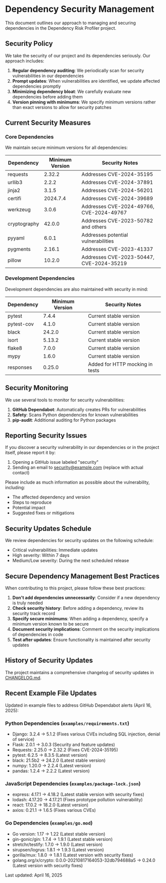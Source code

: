 # Dependency Security Management

This document outlines our approach to managing and securing dependencies in the Dependency Risk Profiler project.

## Security Policy

We take the security of our project and its dependencies seriously. Our approach includes:

1. **Regular dependency auditing**: We periodically scan for security vulnerabilities in our dependencies
2. **Prompt updates**: When vulnerabilities are identified, we update affected dependencies promptly
3. **Minimizing dependency bloat**: We carefully evaluate new dependencies before adding them
4. **Version pinning with minimums**: We specify minimum versions rather than exact versions to allow for security patches

## Current Security Measures

### Core Dependencies

We maintain secure minimum versions for all dependencies:

| Dependency | Minimum Version | Security Notes |
|------------|----------------|----------------|
| requests | 2.32.2 | Addresses CVE-2024-35195 |
| urllib3 | 2.2.2 | Addresses CVE-2024-37891 |
| jinja2 | 3.1.5 | Addresses CVE-2024-56201 |
| certifi | 2024.7.4 | Addresses CVE-2024-39689 |
| werkzeug | 3.0.6 | Addresses CVE-2024-49766, CVE-2024-49767 |
| cryptography | 42.0.0 | Addresses CVE-2023-50782 and others |
| pyyaml | 6.0.1 | Addresses potential vulnerabilities |
| pygments | 2.16.1 | Addresses CVE-2023-41337 |
| pillow | 10.2.0 | Addresses CVE-2023-50447, CVE-2024-35219 |

### Development Dependencies

Development dependencies are also maintained with security in mind:

| Dependency | Minimum Version | Security Notes |
|------------|----------------|----------------|
| pytest | 7.4.4 | Current stable version |
| pytest-cov | 4.1.0 | Current stable version |
| black | 24.2.0 | Current stable version |
| isort | 5.13.2 | Current stable version |
| flake8 | 7.0.0 | Current stable version |
| mypy | 1.6.0 | Current stable version |
| responses | 0.25.0 | Added for HTTP mocking in tests |

## Security Monitoring

We use several tools to monitor for security vulnerabilities:

1. **GitHub Dependabot**: Automatically creates PRs for vulnerabilities
2. **Safety**: Scans Python dependencies for known vulnerabilities
3. **pip-audit**: Additional auditing for Python packages

## Reporting Security Issues

If you discover a security vulnerability in our dependencies or in the project itself, please report it by:

1. Opening a GitHub issue labeled "security"
2. Sending an email to security@example.com (replace with actual contact)

Please include as much information as possible about the vulnerability, including:
- The affected dependency and version
- Steps to reproduce
- Potential impact
- Suggested fixes or mitigations

## Security Updates Schedule

We review dependencies for security updates on the following schedule:

- Critical vulnerabilities: Immediate updates
- High severity: Within 7 days
- Medium/Low severity: During the next scheduled release

## Secure Dependency Management Best Practices

When contributing to this project, please follow these best practices:

1. **Don't add dependencies unnecessarily**: Consider if a new dependency is truly needed
2. **Check security history**: Before adding a dependency, review its security track record
3. **Specify secure minimums**: When adding a dependency, specify a minimum version known to be secure
4. **Document security implications**: Comment on the security implications of dependencies in code
5. **Test after updates**: Ensure functionality is maintained after security updates

## History of Security Updates

The project maintains a comprehensive changelog of security updates in [CHANGELOG.md](CHANGELOG.md).

## Recent Example File Updates

Updated in example files to address GitHub Dependabot alerts (April 16, 2025):

### Python Dependencies (`examples/requirements.txt`)

- Django: 3.2.4 → 5.1.2 (Fixes various CVEs including SQL injection, denial of service)
- Flask: 2.0.1 → 3.0.3 (Security and feature updates)
- Requests: 2.25.0 → 2.32.2 (Fixes CVE-2024-35195)
- pytest: 6.2.5 → 8.3.5 (Latest version)
- black: 21.5b2 → 24.2.0 (Latest stable version)
- numpy: 1.20.0 → 2.2.4 (Latest version)
- pandas: 1.2.4 → 2.2.2 (Latest version)

### JavaScript Dependencies (`examples/package-lock.json`)

- express: 4.17.1 → 4.18.2 (Latest stable version with security fixes)
- lodash: 4.17.20 → 4.17.21 (Fixes prototype pollution vulnerability)
- react: 17.0.2 → 18.2.0 (Latest version)
- axios: 0.21.1 → 1.6.5 (Fixes various CVEs)

### Go Dependencies (`examples/go.mod`)

- Go version: 1.17 → 1.22 (Latest stable version)
- gin-gonic/gin: 1.7.4 → 1.9.1 (Latest stable version)
- stretchr/testify: 1.7.0 → 1.9.0 (Latest version)
- sirupsen/logrus: 1.8.1 → 1.9.3 (Latest version)
- gorilla/mux: 1.8.0 → 1.8.1 (Latest version with security fixes)
- golang.org/x/crypto: 0.0.0-20210817164053-32db794688a5 → 0.24.0 (Latest version with security fixes)

Last updated: April 16, 2025